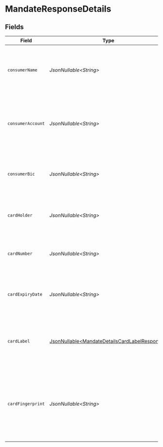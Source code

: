 # MandateResponseDetails


## Fields

| Field                                                                                                                               | Type                                                                                                                                | Required                                                                                                                            | Description                                                                                                                         | Example                                                                                                                             |
| ----------------------------------------------------------------------------------------------------------------------------------- | ----------------------------------------------------------------------------------------------------------------------------------- | ----------------------------------------------------------------------------------------------------------------------------------- | ----------------------------------------------------------------------------------------------------------------------------------- | ----------------------------------------------------------------------------------------------------------------------------------- |
| `consumerName`                                                                                                                      | *JsonNullable\<String>*                                                                                                             | :heavy_minus_sign:                                                                                                                  | The customer's name. Available for SEPA Direct Debit and PayPal mandates.                                                           | John Doe                                                                                                                            |
| `consumerAccount`                                                                                                                   | *JsonNullable\<String>*                                                                                                             | :heavy_minus_sign:                                                                                                                  | The customer's IBAN or email address. Available for SEPA Direct Debit and PayPal mandates.                                          | NL55INGB0000000000                                                                                                                  |
| `consumerBic`                                                                                                                       | *JsonNullable\<String>*                                                                                                             | :heavy_minus_sign:                                                                                                                  | The BIC of the customer's bank. Available for SEPA Direct Debit mandates.                                                           | BANKBIC                                                                                                                             |
| `cardHolder`                                                                                                                        | *JsonNullable\<String>*                                                                                                             | :heavy_minus_sign:                                                                                                                  | The card holder's name. Available for card mandates.                                                                                | John Doe                                                                                                                            |
| `cardNumber`                                                                                                                        | *JsonNullable\<String>*                                                                                                             | :heavy_minus_sign:                                                                                                                  | The last four digits of the card number. Available for card mandates.                                                               | 3240                                                                                                                                |
| `cardExpiryDate`                                                                                                                    | *JsonNullable\<String>*                                                                                                             | :heavy_minus_sign:                                                                                                                  | The card's expiry date in `YYYY-MM-DD` format. Available for card mandates.                                                         | 2025-01-01                                                                                                                          |
| `cardLabel`                                                                                                                         | [JsonNullable\<MandateDetailsCardLabelResponse>](../../models/components/MandateDetailsCardLabelResponse.md)                        | :heavy_minus_sign:                                                                                                                  | The card's label. Available for card mandates, if the card label could be detected.                                                 | Visa                                                                                                                                |
| `cardFingerprint`                                                                                                                   | *JsonNullable\<String>*                                                                                                             | :heavy_minus_sign:                                                                                                                  | Unique alphanumeric representation of this specific card. Available for card mandates. Can be used to identify<br/>returning customers. | d3290e932k02f                                                                                                                       |